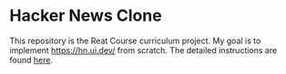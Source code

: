 # Hacker News Clone

This repository is the Reat Course curriculum project. My goal is to implement https://hn.ui.dev/ from scratch. The detailed instructions are found [here](https://github.com/uidotdev/react-course-curriculum).